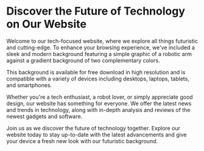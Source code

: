 <!--font:Montserrat-->

# Discover the Future of Technology on Our Website

Welcome to our tech-focused website, where we explore all things futuristic and cutting-edge. To enhance your browsing experience, we've included a sleek and modern background featuring a simple graphic of a robotic arm against a gradient background of two complementary colors.

This background is available for free download in high resolution and is compatible with a variety of devices including desktops, laptops, tablets, and smartphones. 

Whether you're a tech enthusiast, a robot lover, or simply appreciate good design, our website has something for everyone. We offer the latest news and trends in technology, along with in-depth analysis and reviews of the newest gadgets and software.

Join us as we discover the future of technology together. Explore our website today to stay up-to-date with the latest advancements and give your device a fresh new look with our futuristic background.

<!--

Write me markdown content of website with wallpaper:

"A wallpaper with a simple graphic of a robot arm, against a gradient background of two complementary colors."

The header of the page should not be copy of the text but rather a real content of the website which is using this wallpaper.


---


# Robotic Arm Wallpaper

Welcome to our website featuring a sleek and modern wallpaper design of a robotic arm against a gradient background of two complementary colors. This wallpaper is perfect for anyone who loves technology, robotics, or just wants to add a touch of futuristic style to their device.

Our wallpaper is available in high resolution and can be downloaded for free. It's compatible with a variety of devices including desktops, laptops, tablets, and smartphones. 

Whether you're a tech enthusiast, a robot lover, or simply appreciate good design, our robotic arm wallpaper is sure to impress. Download it today and give your device a fresh new look!


---


Heading should not include word "wallpaper". The website should not be about the wallpaper itself, wallpaper is just a related background, rewrite whole content.


---


# Welcome to our Futuristic Tech Website

Our website is the go-to destination for anyone who loves technology, robotics, and all things futuristic. To complement our cutting-edge content, we have a sleek and modern background featuring a simple graphic of a robotic arm against a gradient background of two complementary colors.

This background is available in high resolution and can be downloaded for free. It's compatible with a variety of devices including desktops, laptops, tablets, and smartphones. 

Whether you're a tech enthusiast, a robot lover, or simply appreciate good design, our website has something for everyone. From the latest news and trends in technology to in-depth analysis and reviews, we cover it all. 

So why not give your device a fresh new look with our futuristic background and stay up-to-date with the latest in tech by exploring our website today!


---


Heading is too long, rewrite whole content.


---


# Embrace the Future with Our Tech-Focused Website

Our website is dedicated to all things futuristic and tech-related. To enhance your browsing experience, we've included a sleek and modern background featuring a simple graphic of a robotic arm against a gradient background of two complementary colors.

This background is available for free download in high resolution and is compatible with a variety of devices including desktops, laptops, tablets, and smartphones. 

Whether you're a tech enthusiast, a robot lover, or simply appreciate good design, our website has something for everyone. We offer the latest news and trends in technology, along with in-depth analysis and reviews of the newest gadgets and software.

Explore our website to stay up-to-date with the latest advancements in the tech world and give your device a fresh new look with our futuristic background. Join us as we embrace the future together!


---


Heading is too long, rewrite whole content.


---


# Discover the Future of Technology on Our Website

Welcome to our tech-focused website, where we explore all things futuristic and cutting-edge. To enhance your browsing experience, we've included a sleek and modern background featuring a simple graphic of a robotic arm against a gradient background of two complementary colors.

This background is available for free download in high resolution and is compatible with a variety of devices including desktops, laptops, tablets, and smartphones. 

Whether you're a tech enthusiast, a robot lover, or simply appreciate good design, our website has something for everyone. We offer the latest news and trends in technology, along with in-depth analysis and reviews of the newest gadgets and software.

Join us as we discover the future of technology together. Explore our website today to stay up-to-date with the latest advancements and give your device a fresh new look with our futuristic background.


---


Write me a Google font which is best fitting for the website.

Pick from the list:
- Montserrat
- Poppins
- IBM Plex Sans
- Open Sans
- Lato
- Alegreya
- Orbitron
- Inter
- Lobster
- Futura
- Roboto
- Playfair Display
- Great Vibes
- Dancing Script
- Barlow Condensed
- Exo 2
- Raleway


Write just the font name nothing else.


---


Montserrat

-->
